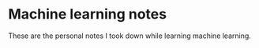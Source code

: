 # Machine learning notes

These are the personal notes I took down while learning machine learning.
